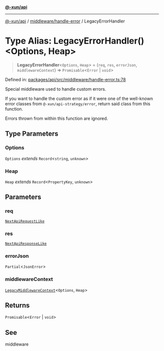 [**@-xun/api**](../../../README.md)

***

[@-xun/api](../../../README.md) / [middleware/handle-error](../README.md) / LegacyErrorHandler

# Type Alias: LegacyErrorHandler()\<Options, Heap\>

> **LegacyErrorHandler**\<`Options`, `Heap`\> = (`req`, `res`, `errorJson`, `middlewareContext`) => `Promisable`\<`Error` \| `void`\>

Defined in: [packages/api/src/middleware/handle-error.ts:78](https://github.com/Xunnamius/api-utils/blob/2e0fabcd55b7c3db9985d1dbdad536d0a6ac1016/packages/api/src/middleware/handle-error.ts#L78)

Special middleware used to handle custom errors.

If you want to handle the custom error as if it were one of the well-known
error classes from `@-xun/api-strategy/error`, return said class from this
function.

Errors thrown from within this function are ignored.

## Type Parameters

### Options

`Options` *extends* `Record`\<`string`, `unknown`\>

### Heap

`Heap` *extends* `Record`\<`PropertyKey`, `unknown`\>

## Parameters

### req

[`NextApiRequestLike`](../../../index/interfaces/NextApiRequestLike.md)

### res

[`NextApiResponseLike`](../../../index/type-aliases/NextApiResponseLike.md)

### errorJson

`Partial`\<`JsonError`\>

### middlewareContext

[`LegacyMiddlewareContext`](../../../types/type-aliases/LegacyMiddlewareContext.md)\<`Options`, `Heap`\>

## Returns

`Promisable`\<`Error` \| `void`\>

## See

middleware
